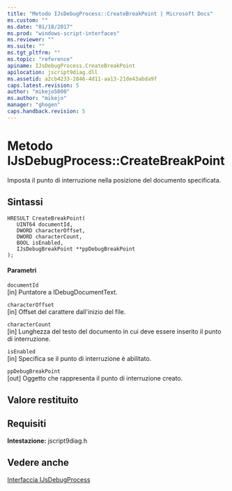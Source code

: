 ```yaml
---
title: "Metodo IJsDebugProcess::CreateBreakPoint | Microsoft Docs"
ms.custom: ""
ms.date: "01/18/2017"
ms.prod: "windows-script-interfaces"
ms.reviewer: ""
ms.suite: ""
ms.tgt_pltfrm: ""
ms.topic: "reference"
apiname: IJsDebugProcess.CreateBreakPoint
apilocation: jscript9diag.dll
ms.assetid: a2cb4233-2846-4d11-aa13-21de43abda9f
caps.latest.revision: 5
author: "mikejo5000"
ms.author: "mikejo"
manager: "ghogen"
caps.handback.revision: 5
---
```

# Metodo IJsDebugProcess::CreateBreakPoint
Imposta il punto di interruzione nella posizione del documento specificata.  
  
## Sintassi  
  
```  
HRESULT CreateBreakPoint(  
   UINT64 documentId,  
   DWORD characterOffset,  
   DWORD characterCount,  
   BOOL isEnabled,  
   IJsDebugBreakPoint **ppDebugBreakPoint  
);  
```  
  
#### Parametri  
 `documentId`  
 \[in\] Puntatore a IDebugDocumentText.  
  
 `characterOffset`  
 \[in\] Offset del carattere dall'inizio del file.  
  
 `characterCount`  
 \[in\] Lunghezza del testo del documento in cui deve essere inserito il punto di interruzione.  
  
 `isEnabled`  
 \[in\] Specifica se il punto di interruzione è abilitato.  
  
 `ppDebugBreakPoint`  
 \[out\] Oggetto che rappresenta il punto di interruzione creato.  
  
## Valore restituito  
  
## Requisiti  
 **Intestazione:** jscript9diag.h  
  
## Vedere anche  
 [Interfaccia IJsDebugProcess](../../winscript/reference/ijsdebugprocess-interface.md)
